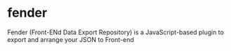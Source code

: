 # fender
Fender (Front-ENd Data Export Repository) is a JavaScript-based plugin to export and arrange your JSON to Front-end
